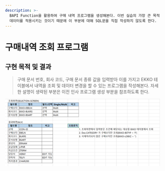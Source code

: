 ```yaml
---
description: >-
  BAPI Function을 활용하여 구매 내역 프로그램을 생성해본다. 이번 실습의 가장 큰 목적은 BAPI Function을 활용하여 바뀐
  데이터를 적용시키는 것이기 때문에 이 부분에 대해 SQL문을 직접 작성하지 않도록 한다.
---
```


# 구매내역 조회 프로그램

## 구현 목적 및 결과

> 구매 문서 번호, 회사 코드, 구매 문서 종류 값을 입력받아 이를 가지고 EKKO 테이블에서 내역을 조회 및 데이터 변경을 할 수 있는 프로그램을 작성해본다. 자세한 설명이 생략된 부분은 이전 인사 프로그램 생성 부분을 참조하도록 한다.

![](../../.gitbook/assets/image%20%28315%29.png)

## 





